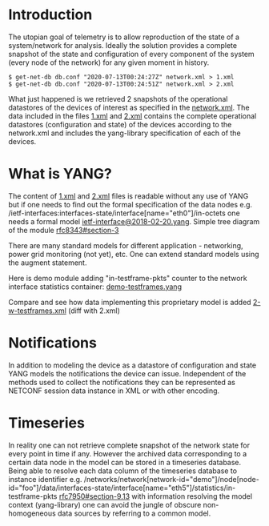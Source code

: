 # Introduction
The utopian goal of telemetry is to allow reproduction of the state of a system/network for analysis. Ideally the solution provides a complete snapshot of the state and configuration of every component of the system (every node of the network) for any given moment in history.

    $ get-net-db db.conf "2020-07-13T00:24:27Z" network.xml > 1.xml
    $ get-net-db db.conf "2020-07-13T00:24:51Z" network.xml > 2.xml

What just happened is we retrieved 2 snapshots of the operational datastores of the devices of interest as specified in the [network.xml](network.xml). The data included in the files [1.xml](1.xml) and [2.xml](2.xml) contains the complete operational datastores (configuration and state) of the devices according to the network.xml and includes the yang-library specification of each of the devices.

# What is YANG?

The content of [1.xml](1.xml) and [2.xml](2.xml) files is readable without any use of YANG but if one needs to find out the formal specification of the data nodes e.g. /ietf-interfaces:interfaces-state/interface[name="eth0"]/in-octets one needs a formal model [ietf-interface@2018-02-20.yang](https://github.com/YangModels/yang/blob/master/standard/ietf/RFC/ietf-interfaces%402018-02-20.yang). Simple tree diagram of the module [rfc8343#section-3](https://tools.ietf.org/html/rfc8343#section-3)

There are many standard models for different application - networking, power grid monitoring (not yet), etc. One can extend standard models using the augment statement.

Here is demo module adding "in-testframe-pkts" counter to the network interface statistics container: [demo-testframes.yang](demo-testframes.yang)

Compare and see how data implementing this proprietary model is added [2-w-testframes.xml](2-w-testframes.xml) (diff with 2.xml)

# Notifications

In addition to modeling the device as a datastore of configuration and state YANG models the notifications the device can issue. Independent of the methods used to collect the notifications they can be represented as NETCONF session data instance in XML or with other encoding.

# Timeseries
In reality one can not retrieve complete snapshot of the network state for every point in time if any. However the archived data corresponding to a certain data node in the model can be stored in a timeseries database. Being able to resolve each data column of the timeseries database to instance identifier  e.g. /networks/network[network-id="demo"]/node[node-id="foo"]/data/interfaces-state/interface[name="eth5"]/statistics/in-testframe-pkts [rfc7950#section-9.13](https://tools.ietf.org/html/rfc7950#section-9.13) with information resolving the model context (yang-library) one can avoid the jungle of obscure non-homogeneous data sources by referring to a common model.

